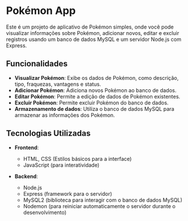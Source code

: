 # Pokémon App

Este é um projeto de aplicativo de Pokémon simples, onde você pode visualizar informações sobre Pokémon, adicionar novos, editar e excluir registros usando um banco de dados MySQL e um servidor Node.js com Express.

## Funcionalidades

- **Visualizar Pokémon**: Exibe os dados de Pokémon, como descrição, tipo, fraquezas, vantagens e status.
- **Adicionar Pokémon**: Adiciona novos Pokémon ao banco de dados.
- **Editar Pokémon**: Permite a edição de dados de Pokémon existentes.
- **Excluir Pokémon**: Permite excluir Pokémon do banco de dados.
- **Armazenamento de dados**: Utiliza o banco de dados MySQL para armazenar as informações dos Pokémon.

## Tecnologias Utilizadas

- **Frontend**:
  - HTML, CSS (Estilos básicos para a interface)
  - JavaScript (para interatividade)
  
- **Backend**:
  - Node.js
  - Express (framework para o servidor)
  - MySQL2 (biblioteca para interagir com o banco de dados MySQL)
  - Nodemon (para reiniciar automaticamente o servidor durante o desenvolvimento)